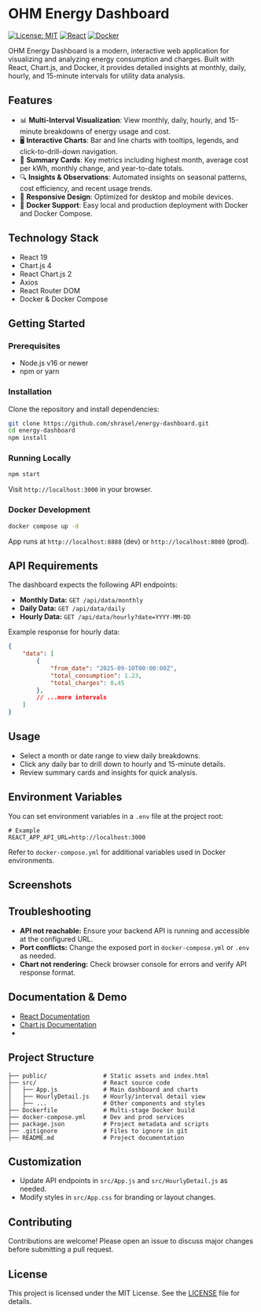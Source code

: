 # OHM Energy Dashboard

[![License: MIT](https://img.shields.io/badge/License-MIT-yellow.svg)](https://opensource.org/licenses/MIT)
[![React](https://img.shields.io/badge/React-19-blue)](https://react.dev/)
[![Docker](https://img.shields.io/badge/Docker-ready-blue)](https://www.docker.com/)


OHM Energy Dashboard is a modern, interactive web application for visualizing and analyzing energy consumption and charges. Built with React, Chart.js, and Docker, it provides detailed insights at monthly, daily, hourly, and 15-minute intervals for utility data analysis.

## Features

- 📊 **Multi-Interval Visualization**: View monthly, daily, hourly, and 15-minute breakdowns of energy usage and cost.
- 🖥️ **Interactive Charts**: Bar and line charts with tooltips, legends, and click-to-drill-down navigation.
- 📝 **Summary Cards**: Key metrics including highest month, average cost per kWh, monthly change, and year-to-date totals.
- 🔍 **Insights & Observations**: Automated insights on seasonal patterns, cost efficiency, and recent usage trends.
- 🧩 **Responsive Design**: Optimized for desktop and mobile devices.
- 🐳 **Docker Support**: Easy local and production deployment with Docker and Docker Compose.

## Technology Stack

- React 19
- Chart.js 4
- React Chart.js 2
- Axios
- React Router DOM
- Docker & Docker Compose

## Getting Started

### Prerequisites
- Node.js v16 or newer
- npm or yarn

### Installation

Clone the repository and install dependencies:

```bash
git clone https://github.com/shrasel/energy-dashboard.git
cd energy-dashboard
npm install
```

### Running Locally

```bash
npm start
```
Visit `http://localhost:3000` in your browser.

### Docker Development

```bash
docker compose up -d
```
App runs at `http://localhost:8888` (dev) or `http://localhost:8080` (prod).

## API Requirements

The dashboard expects the following API endpoints:

- **Monthly Data:** `GET /api/data/monthly`
- **Daily Data:** `GET /api/data/daily`
- **Hourly Data:** `GET /api/data/hourly?date=YYYY-MM-DD`

Example response for hourly data:

```json
{
	"data": [
		{
			"from_date": "2025-09-10T00:00:00Z",
			"total_consumption": 1.23,
			"total_charges": 0.45
		},
		// ...more intervals
	]
}
```

## Usage

- Select a month or date range to view daily breakdowns.
- Click any daily bar to drill down to hourly and 15-minute details.
- Review summary cards and insights for quick analysis.

## Environment Variables

You can set environment variables in a `.env` file at the project root:

```
# Example
REACT_APP_API_URL=http://localhost:3000
```

Refer to `docker-compose.yml` for additional variables used in Docker environments.

## Screenshots

<!-- If available, add screenshots here -->
<!-- ![Dashboard Screenshot](./public/dashboard-screenshot.png) -->

## Troubleshooting

- **API not reachable:** Ensure your backend API is running and accessible at the configured URL.
- **Port conflicts:** Change the exposed port in `docker-compose.yml` or `.env` as needed.
- **Chart not rendering:** Check browser console for errors and verify API response format.

## Documentation & Demo

- [React Documentation](https://react.dev/)
- [Chart.js Documentation](https://www.chartjs.org/docs/latest/)
- <!-- Add link to live demo if available -->

## Project Structure

```
├── public/                # Static assets and index.html
├── src/                   # React source code
│   ├── App.js             # Main dashboard and charts
│   ├── HourlyDetail.js    # Hourly/interval detail view
│   ├── ...                # Other components and styles
├── Dockerfile             # Multi-stage Docker build
├── docker-compose.yml     # Dev and prod services
├── package.json           # Project metadata and scripts
├── .gitignore             # Files to ignore in git
├── README.md              # Project documentation
```

## Customization

- Update API endpoints in `src/App.js` and `src/HourlyDetail.js` as needed.
- Modify styles in `src/App.css` for branding or layout changes.

## Contributing

Contributions are welcome! Please open an issue to discuss major changes before submitting a pull request.

## License

This project is licensed under the MIT License. See the [LICENSE](LICENSE) file for details.

